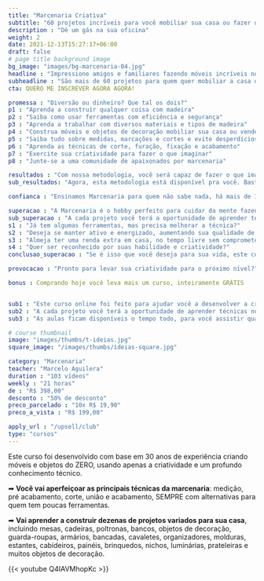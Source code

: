 ```yaml
---
title: "Marcenaria Criativa"
subtitle: "60 projetos incríveis para você mobiliar sua casa ou fazer um extra"
description : "Dê um gás na sua oficina"
weight: 2
date: 2021-12-13T15:27:17+06:00
draft: false
# page title background image
bg_image: "images/bg-marcenaria-04.jpg"
headline : "Impressione amigos e familiares fazendo móveis incríveis no seu tempo livre"
subheadline : "São mais de 60 projetos para quem quer mobiliar a casa ou fazer uma grana, sem abrir mão da liberdade"
cta: QUERO ME INSCREVER AGORA AGORA!

promessa : "Diversão ou dinheiro? Que tal os dois?"
p1 : "Aprenda a construir qualquer coisa com madeira"
p2 : "Saiba como usar ferramentas com eficiência e segurança"
p3 : "Aprenda a trabalhar com diversos materiais e tipos de madeira"
p4 : "Construa móveis e objetos de decoração mobiliar sua casa ou vender"
p5 : "Saiba tudo sobre medidas, marcações e cortes e evite desperdícios"
p6 : "Aprenda as técnicas de corte, furação, fixação e acabamento"
p7 : "Exercite sua criatividade para fazer o que imaginar"
p8 : "Junte-se a uma comunidade de apaixonados por marcenaria"

resultados : "Com nossa metodologia, você será capaz de fazer o que imaginar"
sub_resultados: "Agora, esta metodologia está disponível pra você. Basta ver os resultados de alguns dos nossos alunos:"

confianca : "Ensinamos Marcenaria para quem não sabe nada, há mais de 11 anos"

superacao : "A Marcenaria é o hobby perfeito para cuidar da mente fazendo uma graninha extra"
sub_superacao : "A cada projeto você terá a oportunidade de aprender técnicas novas e ampliar o seu entendimento sobre marcenaria, até atingir o ponto em que você será capaz de fazer qualquer coisa que imaginar."
s1 : "Já tem algumas ferramentas, mas precisa melhorar a técnica?"
s2 : "Deseja se manter ativo e energizado, aumentando sua qualidade de vida?"
s3 : "Almeja ter uma renda extra em casa, no tempo livre sem comprometer o lazer?"
s4 : "Quer ser reconhecido por suas habilidade e criatividade?"
conclusao_superacao : "Se é isso que você deseja para sua vida, este curso é pra você"

provocacao : "Pronto para levar sua criatividade para o próximo nível?"

bonus : Comprando hoje você leva mais um curso, inteiramente GRÁTIS


sub1 : "Este curso online foi feito para ajudar você a desenvolver a criatividade enquanto coloca a mão na massa. Ou melhor, na madeira!"
sub2 : "A cada projeto você terá a oportunidade de aprender técnicas novas e ampliar o seu entendimento sobre marcenaria, até atingir o ponto em que você será capaz de fazer qualquer coisa que imaginar."
sub3 : "As aulas ficam disponíveis o tempo todo, para você assistir quando quiser e de onde quiser. E você terá acesso a um grupo exclusivo no Telegram, para resolver todas as suas dúvidas."

# course thumbnail
image: "images/thumbs/t-ideias.jpg"
square_image: "/images/thumbs/ideias-square.jpg"

category: "Marcenaria"
teacher: "Marcelo Aguilera"
duration : "103 vídeos"
weekly : "21 horas"
de : "R$ 398,00"
desconto : "50% de desconto"
preco_parcelado : "10x R$ 19,90"
preco_a_vista : "R$ 199,00"

apply_url : "/upsell/club"
type: "cursos"
---
```

Este curso foi desenvolvido com base em 30 anos de experiência criando móveis e objetos do ZERO, usando apenas a criatividade e um profundo conhecimento técnico.

➡ **Você vai aperfeiçoar as principais técnicas da marcenaria**: medição, pré acabamento, corte, união e acabamento, SEMPRE com alternativas para quem tem poucas ferramentas.

➡ **Vai aprender a construir dezenas de projetos variados para sua casa**, incluindo mesas, cadeiras, poltronas, bancos, objetos de decoração, guarda-roupas, armários, bancadas, cavaletes, organizadores, molduras, estantes, cabideiros, painéis, brinquedos, nichos, luminárias, prateleiras e muitos objetos de decoração.


{{< youtube Q4IAVMhopKc >}}
